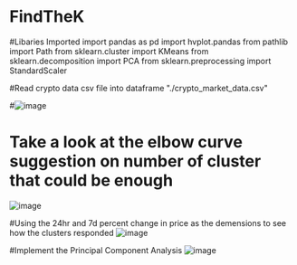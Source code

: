 # FindTheK

#Libaries Imported
import pandas as pd
import hvplot.pandas
from pathlib import Path
from sklearn.cluster import KMeans
from sklearn.decomposition import PCA
from sklearn.preprocessing import StandardScaler

#Read crypto data csv file into dataframe
"./crypto_market_data.csv"

#![image](https://user-images.githubusercontent.com/106267420/183801688-a6051bb3-442f-4730-9e83-c29c1cdc9167.png)


# Take a look at the elbow curve suggestion on number of cluster that could be enough
![image](https://user-images.githubusercontent.com/106267420/183801775-12e6f4bf-6abf-4037-beed-7402d9c76307.png)


#Using the 24hr and 7d percent change in price as the demensions to see how the clusters responded
![image](https://us#er-images.githubusercontent.com/106267420/183802110-aeef1732-618c-4a87-aef3-f6b4aeabf25b.png)

#Implement the Principal Component Analysis
![image](https://user-images.githubusercontent.com/106267420/183802284-ea868aab-8984-4b06-848e-63d50b47fd8d.png)
